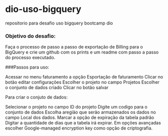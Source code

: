 # dio-uso-bigquery
repositorio para desafio uso bigquery bootcamp dio

### Objetivo do desafio:

Faça o processo de passo a passo de exportação de Billing para o BigQuery e crie um github com os prints e um readme com passo a passo do processo executado.

###Passos para uso:

Acessar no menu faturamento a opção Esportação de faturamento
Clicar no botão editar configurações
Escolher o projeto no campo Projetos
Escolher o conjunto de dados criado 
Clicar no botão salvar

Para criar o conjuto de dados:

Selecionar o projeto no campo ID do projeto
Digite um codigo para o conjunto de dados
Escolha aregião que serão armazenados os dados no campo Local dos dados.
Marcar a opção de expiração da tabela padrão
Digitar a quantidade de dias que a tabela irá expirar.
Em opções avançadas escolher Google-managed encryption key como opção de criptografia.
